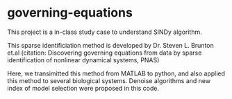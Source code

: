 # governing-equations
This project is a in-class study case to understand SINDy algorithm. 

This sparse identificiation method is developed by Dr. Steven L. Brunton et.al (citation: Discovering governing equations from data by sparse identification of nonlinear dynamical systems, PNAS)

Here, we transimitted this method from MATLAB to python, and also applied this method to several biological systems. Denoise algorithms and new index of model selection were proposed in this code.

